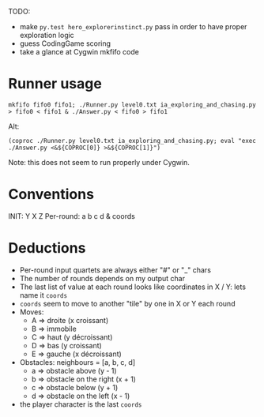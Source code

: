 TODO:
- make `py.test hero_explorerinstinct.py` pass in order to have proper exploration logic
- guess CodingGame scoring
- take a glance at Cygwin mkfifo code


# Runner usage

    mkfifo fifo0 fifo1; ./Runner.py level0.txt ia_exploring_and_chasing.py > fifo0 < fifo1 & ./Answer.py < fifo0 > fifo1

Alt:

    (coproc ./Runner.py level0.txt ia_exploring_and_chasing.py; eval "exec ./Answer.py <&${COPROC[0]} >&${COPROC[1]}")

Note: this does not seem to run properly under Cygwin.


# Conventions

INIT: Y X Z
Per-round: a b c d & coords


# Deductions

- Per-round input quartets are always either "#" or "_" chars
- The number of rounds depends on my output char
- The last list of value at each round looks like coordinates in X / Y: lets name it `coords`
- `coords` seem to move to another "tile" by one in X or Y each round
- Moves:
  * A => droite (x croissant)
  * B => immobile
  * C => haut (y décroissant)
  * D => bas (y croissant)
  * E => gauche (x décroissant)
- Obstacles: neighbours = [a, b, c, d]
  * a => obstacle above (y - 1)
  * b => obstacle on the right (x + 1)
  * c => obstacle below (y + 1)
  * d => obstacle on the left (x - 1)
- the player character is the last `coords`

